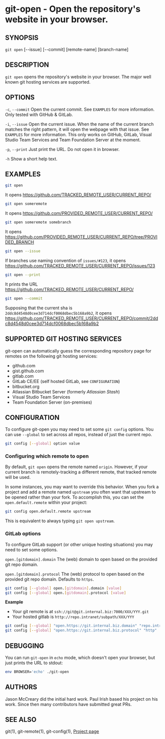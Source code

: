 # git-open - Open the repository's website in your browser.


## SYNOPSIS

`git open` [--issue] [--commit] [remote-name] [branch-name]


## DESCRIPTION

`git open` opens the repository's website in your browser. The major well known
git hosting services are supported.


## OPTIONS

`-c`, `--commit`
  Open the current commit. See `EXAMPLES` for more information. 
  Only tested with GitHub & GitLab.

`-i`, `--issue`
  Open the current issue. When the name of the current branch matches the right pattern, 
  it will open the webpage with that issue. See `EXAMPLES` for more information. 
  This only works on GitHub, GitLab, Visual Studio Team Services and Team Foundation Server at the moment.

`-p`, `--print`
  Just print the URL. Do not open it in browser.

`-h`
  Show a short help text.

## EXAMPLES

```sh
git open
```

It opens https://github.com/TRACKED_REMOTE_USER/CURRENT_REPO/

```sh
git open someremote
```

It opens https://github.com/PROVIDED_REMOTE_USER/CURRENT_REPO/

```sh
git open someremote somebranch
```

It opens https://github.com/PROVIDED_REMOTE_USER/CURRENT_REPO/tree/PROVIDED_BRANCH

```sh
git open --issue
```

If branches use naming convention of `issues/#123`, it opens
https://github.com/TRACKED_REMOTE_USER/CURRENT_REPO/issues/123

```sh
git open --print
```

It prints the URL https://github.com/TRACKED_REMOTE_USER/CURRENT_REPO/

```sh
git open --commit
```

Supposing that the current sha is `2ddc8d4548d0cee3d714dcf0068dbec5b168a9b2`, it opens
https://github.com/TRACKED_REMOTE_USER/CURRENT_REPO/commit/2ddc8d4548d0cee3d714dcf0068dbec5b168a9b2


## SUPPORTED GIT HOSTING SERVICES

git-open can automatically guess the corresponding repository page for remotes
on the following git hosting services:

- github.com
- gist.github.com
- gitlab.com
- GitLab CE/EE (self hosted GitLab, see `CONFIGURATION`)
- bitbucket.org
- Atlassian Bitbucket Server (formerly _Atlassian Stash_)
- Visual Studio Team Services
- Team Foundation Server (on-premises)


## CONFIGURATION

To configure git-open you may need to set some `git config` options. 
You can use `--global` to set across all repos, instead of just the current repo.

```sh
git config [--global] option value
```

### Configuring which remote to open 

By default, `git open` opens the remote named `origin`. However, if your current branch is remotely-tracking a different remote, that tracked remote will be used.

In some instances, you may want to override this behavior. When you fork a project
and add a remote named `upstream` you often want that upstream to be opened
rather than your fork. To accomplish this, you can set the `open.default.remote` within your project:

```sh
git config open.default.remote upstream
```

This is equivalent to always typing `git open upstream`.


### GitLab options

To configure GitLab support (or other unique hosting situations) you may need to set some options.

`open.[gitdomain].domain`
  The (web) domain to open based on the provided git repo domain.

`open.[gitdomain].protocol`
  The (web) protocol to open based on the provided git repo domain. Defaults to `https`.

```sh
git config [--global] open.[gitdomain].domain [value]
git config [--global] open.[gitdomain].protocol [value]
```

**Example**

- Your git remote is at `ssh://git@git.internal.biz:7000/XXX/YYY.git`
- Your hosted gitlab is `http://repo.intranet/subpath/XXX/YYY`

```sh
git config [--global] "open.https://git.internal.biz.domain" "repo.intranet/subpath"
git config [--global] "open.https://git.internal.biz.protocol" "http"
```


## DEBUGGING

You can run `git-open` in `echo` mode, which doesn't open your browser, but just prints the URL to stdout:

```sh
env BROWSER='echo' ./git-open
```


## AUTHORS

Jason McCreary did the initial hard work. Paul Irish based his project on his work. 
Since then many contributors have submitted great PRs.


## SEE ALSO

git(1), git-remote(1), git-config(1), [Project page](https://github.com/paulirish/git-open)
